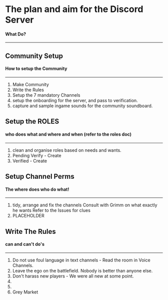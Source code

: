 # The plan and aim for the Discord Server
#### What Do?
-----------------------------------------
## Community Setup
#### How to setup the Community
-----------------------------------------
1. Make Community
2. Write the Rules
3. Setup the 7 mandatory Channels
4. setup the onboarding for the server, and pass to verification. 
5. capture and sample ingame sounds for the community soundboard. 

## Setup the ROLES
#### who does what and where and when (refer to the roles doc)
-----------------------------------------
1. clean and organise roles based on needs and wants. 
2. Pending Verify - Create
3. Verified - Create

## Setup Channel Perms
#### The where does who do what!
-----------------------------------------
1. tidy, arrange and fix the channels
	Consult with Grimm on what exactly he wants
	Refer to the Issues for clues
2. PLACEHOLDER

## Write The Rules
#### can and can't do's
-----------------------------------------
1. Do not use foul language in text channels - Read the room in Voice Channels.
2. Leave the ego on the battlefield. Nobody is better than anyone else.
3. Don't harass new players - We were all new at some point. 
4. 
5. 
6. Grey Market